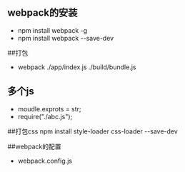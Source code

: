 ## webpack的安装
- npm install webpack -g
- npm install webpack --save-dev

##打包
- webpack ./app/index.js ./build/bundle.js

## 多个js
- moudle.exprots = str;
- require("./abc.js");

##打包css
 npm install style-loader css-loader --save-dev

 ##webpack的配置
 - webpack.config.js
